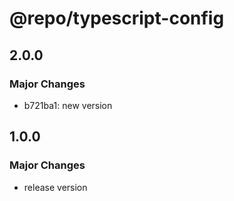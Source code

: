 # @repo/typescript-config

## 2.0.0

### Major Changes

- b721ba1: new version

## 1.0.0

### Major Changes

- release version
